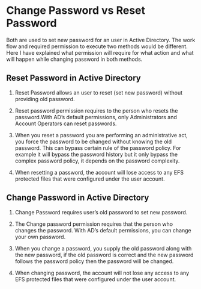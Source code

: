 # Change Password vs Reset Password

Both are used to set new password for an user in Active Directory. The work flow and required permission to execute two methods would be different. Here I have explained what permission will require for what action and what will happen while changing password in both methods.

## Reset Password in Active Directory
  1. Reset Password allows an user to reset (set new password) without providing old password.

  2. Reset password permission requires to the person who resets the password.With AD’s default             permissions, only Administrators and Account Operators can reset passwords.    

  3. When you reset a password you are performing an administrative act, you force the password to be changed without knowing the old password. This can bypass certain rule of the password policy. For example it will bypass the password history but it only bypass the complex password policy, it depends on the password complexity.

  4. When resetting a password, the account will lose access to any EFS protected files that were configured under the user account.

## Change Password in Active Directory
  1. Change Password requires user’s old password to set new password.

  2. The Change password permission requires that the person who changes the password. With AD’s                 default permissions, you can change your own password.  

  3. When you change a password, you supply the old password along with the new password, if the old password is correct and the new password follows the password policy then the password will be changed.

  4. When changing password, the account will not lose any access to any EFS protected files that were configured under the user account.